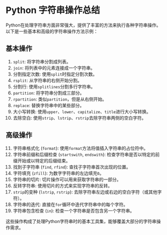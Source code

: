 
# Python 字符串操作总结

Python在处理字符串方面非常强大，提供了丰富的方法来执行各种字符串操作。以下是一些基本和高级的字符串操作方法示例：

## 基本操作

1. `split`: 将字符串分割成列表。
2. `join`: 将列表中的元素连接成一个字符串。
3. 分割指定次数: 使用`split`时指定分割次数。
4. `rsplit`: 从字符串的右侧开始分割。
5. 分割行: 使用`splitlines`分割多行字符串。
6. `partition`: 将字符串分割成三部分。
7. `rpartition`: 类似`partition`，但是从右侧开始。
8. `replace`: 替换字符串中的某些部分。
9. 大小写转换: 使用`upper`、`lower`、`capitalize`、`title`进行大小写转换。
10. 去除空白: 使用`strip`、`lstrip`、`rstrip`去除字符串两侧的空白字符。

## 高级操作

11. 字符串格式化 (`format`): 使用`format`方法将值插入字符串的占位符中。
12. 字符串前缀和后缀检查 (`startswith`, `endswith`): 检查字符串是否以特定的前缀开始或以特定的后缀结束。
13. 找到子字符串 (`find`, `rfind`): 查找子字符串首次出现的位置。
14. 字符填充 (`zfill`): 为数字字符串的左边填充`0`。
15. 字符串的切片: 切片操作可以用来获取字符串的一部分。
16. 反转字符串: 使用切片的方式来实现字符串的反转。
17. `strip`的变种 (`lstrip`, `rstrip`): 去除字符串左边或右边的空白字符（或其他字符）。
18. 字符串的迭代: 直接在`for`循环中迭代字符串中的每个字符。
19. 字符串包含检查 (`in`): 检查一个字符串是否包含另一个字符串。

这些操作构成了处理Python字符串时的基本工具集，能够覆盖大部分的字符串操作需求。
